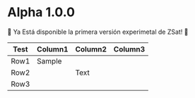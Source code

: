 # Alpha 1.0.0
🎉 Ya Está disponible la primera versión experimetal de ZSat! 🎉

| Test | Column1 | Column2 | Column3 |
|------|---------|---------|---------|
| Row1 | Sample  |         |         |
| Row2 |         | Text    |         |
| Row3 |         |         |         |
